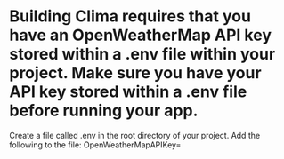 #  Building Clima requires that you have an OpenWeatherMap API key stored within a .env file within your project. Make sure you have your API key stored within a .env file before running your app.
Create a file called .env in the root directory of your project. Add the following to the file:
OpenWeatherMapAPIKey=<API key goes here>